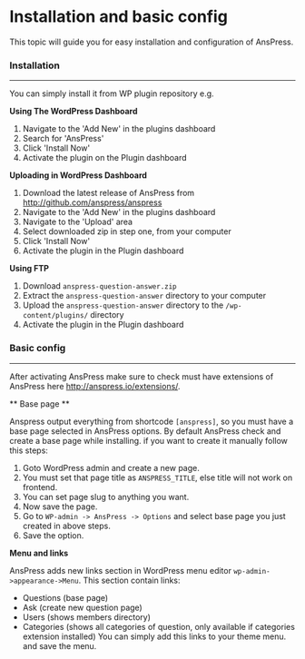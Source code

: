 # Installation and basic config

This topic will guide you for easy installation and configuration of AnsPress.

### Installation
---

You can simply install it from WP plugin repository
e.g.

**Using The WordPress Dashboard**

1. Navigate to the 'Add New' in the plugins dashboard
2. Search for 'AnsPress'
3. Click 'Install Now'
4. Activate the plugin on the Plugin dashboard

**Uploading in WordPress Dashboard**

1. Download the latest release of AnsPress from http://github.com/anspress/anspress
2. Navigate to the 'Add New' in the plugins dashboard
2. Navigate to the 'Upload' area
3. Select downloaded zip in step one, from your computer
4. Click 'Install Now'
5. Activate the plugin in the Plugin dashboard

**Using FTP**

1. Download `anspress-question-answer.zip`
2. Extract the `anspress-question-answer` directory to your computer
3. Upload the `anspress-question-answer` directory to the `/wp-content/plugins/` directory
4. Activate the plugin in the Plugin dashboard

### Basic config
---

After activating AnsPress make sure to check must have extensions of AnsPress here http://anspress.io/extensions/.

** Base page **

Anspress output everything from shortcode `[anspress]`, so you must have a base page selected in AnsPress options. By default AnsPress check and create a base page while installing. if you want to create it manually follow this steps:

1. Goto WordPress admin and create a new page.
2. You must set that page title as `ANSPRESS_TITLE`, else title will not work on frontend.
3. You can set page slug to anything you want.
4. Now save the page.
5. Go to `WP-admin -> AnsPress -> Options` and select base page you just created in above steps.
6. Save the option.

**Menu and links**

AnsPress adds new links section in WordPress menu editor `wp-admin->appearance->Menu`. This section contain links:
- Questions (base page)
- Ask (create new question page)
- Users (shows members directory)
- Categories (shows all categories of question, only available if categories extension installed)
You can simply add this links to your theme menu. and save the menu.


